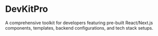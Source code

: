 # DevKitPro
A comprehensive toolkit for developers featuring pre-built React/Next.js components, templates, backend configurations, and tech stack setups.
